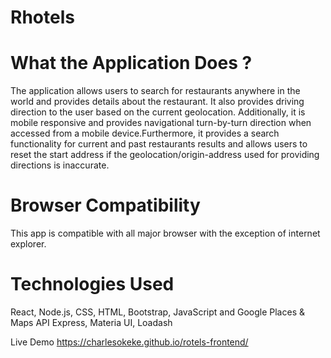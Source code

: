 # Rhotels
# What the Application Does ?
The application allows users to search for restaurants anywhere in the world and provides details about the restaurant. It also provides driving direction to the user based on the current geolocation. Additionally, it is mobile responsive and provides navigational turn-by-turn direction when accessed from a mobile device.Furthermore, it provides a search functionality for current and past restaurants results and allows users to reset the start address if the geolocation/origin-address used for providing directions is inaccurate.

# Browser Compatibility
This app is compatible with all major browser with the exception of internet explorer.

# Technologies Used
React, Node.js, CSS, HTML, Bootstrap, JavaScript and Google Places & Maps API Express, Materia UI, Loadash

Live Demo  https://charlesokeke.github.io/rotels-frontend/
